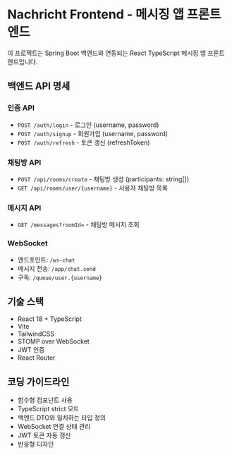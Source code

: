 <!-- Use this file to provide workspace-specific custom instructions to Copilot. For more details, visit https://code.visualstudio.com/docs/copilot/copilot-customization#_use-a-githubcopilotinstructionsmd-file -->

# Nachricht Frontend - 메시징 앱 프론트엔드

이 프로젝트는 Spring Boot 백엔드와 연동되는 React TypeScript 메시징 앱 프론트엔드입니다.

## 백엔드 API 명세

### 인증 API
- `POST /auth/login` - 로그인 (username, password)
- `POST /auth/signup` - 회원가입 (username, password)  
- `POST /auth/refresh` - 토큰 갱신 (refreshToken)

### 채팅방 API
- `POST /api/rooms/create` - 채팅방 생성 (participants: string[])
- `GET /api/rooms/user/{username}` - 사용자 채팅방 목록

### 메시지 API  
- `GET /messages?roomId=` - 채팅방 메시지 조회

### WebSocket
- 엔드포인트: `/ws-chat`
- 메시지 전송: `/app/chat.send`
- 구독: `/queue/user.{username}`

## 기술 스택
- React 18 + TypeScript
- Vite
- TailwindCSS
- STOMP over WebSocket
- JWT 인증
- React Router

## 코딩 가이드라인
- 함수형 컴포넌트 사용
- TypeScript strict 모드
- 백엔드 DTO와 일치하는 타입 정의
- WebSocket 연결 상태 관리
- JWT 토큰 자동 갱신
- 반응형 디자인
